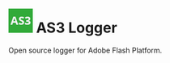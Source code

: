 # ![App icon](application/icons/icon_48.png) AS3 Logger
Open source logger for Adobe Flash Platform.
